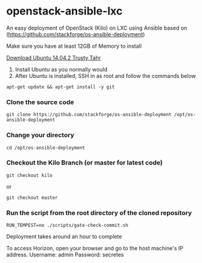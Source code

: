 # openstack-ansible-lxc
An easy deployment of OpenStack (Kilo) on LXC using Ansible based on (https://github.com/stackforge/os-ansible-deployment)

Make sure you have at least 12GB of Memory to install
 
[Download Ubuntu 14.04.2 Trusty Tahr](http://releases.ubuntu.com/14.04/ubuntu-14.04.2-server-amd64.iso)

1. Install Ubuntu as you normally would
2. After Ubuntu is installed, SSH in as root and follow the commands below

```
apt-get update && apt-get install -y git
```
### Clone the source code
```
git clone https://github.com/stackforge/os-ansible-deployment /opt/os-ansible-deployment
```
### Change your directory
```
cd /opt/os-ansible-deployment
```
### Checkout the Kilo Branch (or master for latest code)
```
git checkout kilo
```
or
```
git checkout master
```

### Run the script from the root directory of the cloned repository
```
RUN_TEMPEST=no ./scripts/gate-check-commit.sh
```
Deployment takes around an hour to complete

To access Horizon, open your browser and go to the host machine's IP address. 
Username: admin
Password: secretes
